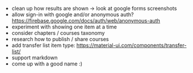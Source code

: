 - clean up how results are shown -> look at google forms screenshots
- allow sign-in with google and/or anonymous auth? https://firebase.google.com/docs/auth/web/anonymous-auth
- experiment with showing one item at a time
- consider chapters / courses taxonomy
- research how to publish / share courses
- add transfer list item type: https://material-ui.com/components/transfer-list/
- support markdown
- come up with a good name :)
